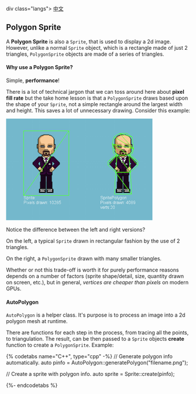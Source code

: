 div class="langs">
  <a href="#" class="btn" onclick="toggleLanguage()">中文</a>
</div>

## Polygon Sprite
A __Polygon Sprite__ is also a `Sprite`, that is used to display a 2d image.
However, unlike a normal `Sprite` object, which is a rectangle made of just 2
triangles, `PolygonSprite` objects are made of a series of triangles.

#### Why use a Polygon Sprite?
Simple, __performance__!

There is a lot of technical jargon that we can toss around here about __pixel fill rate__
but the take home lesson is that a `PolygonSprite` draws based upon the shape of
your `Sprite`, not a simple rectangle around the largest width and height. This
saves a lot of unnecessary drawing. Consider this example:

![](sprites-img/polygonsprite.png "")

Notice the difference between the left and right versions?

On the left, a typical `Sprite` drawn in rectangular fashion by the use of 2
triangles.

On the right, a `PolygonSprite` drawn with many smaller triangles.

Whether or not this trade-off is worth it for purely performance reasons depends
on a number of factors (sprite shape/detail, size, quantity drawn on screen, etc.),
but in general, *vertices are cheaper than pixels* on modern GPUs.

<!--Now more and more GPUs were tailor designed to do 3d graphics, which can handle loads of vertices, but limited in Pixel Fill-Rate. But by representing almost always "None-rectangular" 2d images with a rectangular quad, GPU wastes precious bandwidth drawing totally transparent part of the sprite.

Take the above Grossini example, the left side is a normal Sprite, the right side is the same image but with 18 triangles and 20 vertices. Because the triangles were such a "tight fit", the 18 triangles counts only 4089 pixels surface area compared to the quad version which is 10285 pixels, that is 60% pixels saved!

![](sprites-img/polygonsprite.png "")

Here is a performance test.The test keep on adding dynamic sprite to the screen until it reach down to 40 fps, the numbers are how many SpritePolygon or Sprite it can run stably at 40PS.

| Devices        | Sprite  | Polygon Sprite| Promotion|
| -------------- |:-------:| :------------:| :-------:|
| iPhone 6 plus  | 259     | 566           | 118.53%  |
| Samsung 9100   | 365     | 526           | 44.1%    |
| rMBP late 2013 | 471     | 1150          | 144.16%  |
-->
#### AutoPolygon
`AutoPolygon` is a helper class. It's purpose is to process an image into a 2d
polygon mesh at runtime.

There are functions for each step in the process, from tracing all the points,
to triangulation. The result, can be then passed to a `Sprite` objects __create__
function to create a `PolygonSprite`. Example:

{% codetabs name="C++", type="cpp" -%}
// Generate polygon info automatically.
auto pinfo = AutoPolygon::generatePolygon("filename.png");

// Create a sprite with polygon info.
auto sprite = Sprite::create(pinfo);
<!--{%- language name="JavaScript", type="js" -%}
// Generate polygon info automatically.
var pinfo = cc.autopolygon.generatePolygon(res.mysprite_png);

// Create a sprite with polygon info.
var sprite = new cc.Sprite(pinfo);-->
{%- endcodetabs %}

